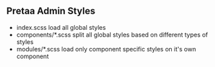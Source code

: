 ## Pretaa Admin Styles
- index.scss load all global styles 
- components/*.scss split all global styles based on different types of styles
- modules/*.scss load only component specific styles on it's own component
